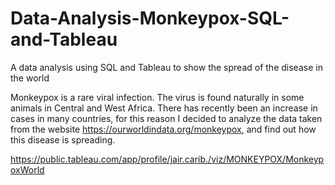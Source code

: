 # Data-Analysis-Monkeypox-SQL-and-Tableau
A data analysis using SQL and Tableau to show the spread of the disease  in the world


Monkeypox is a rare viral infection. The virus is found naturally in some animals in Central and West Africa.
There has recently been an increase in cases in many countries, for this reason I decided to analyze the data taken from the website https://ourworldindata.org/monkeypox, and find out how this disease is spreading. 


https://public.tableau.com/app/profile/jair.carib./viz/MONKEYPOX/MonkeypoxWorld
